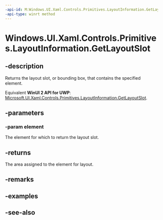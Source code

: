 ```yaml
---
-api-id: M:Windows.UI.Xaml.Controls.Primitives.LayoutInformation.GetLayoutSlot(Windows.UI.Xaml.FrameworkElement)
-api-type: winrt method
---
```


<!-- Method syntax
public Windows.Foundation.Rect GetLayoutSlot(Windows.UI.Xaml.FrameworkElement element)
-->

# Windows.UI.Xaml.Controls.Primitives.LayoutInformation.GetLayoutSlot

## -description
Returns the layout slot, or bounding box, that contains the specified element.

Equivalent **WinUI 2 API for UWP**: [Microsoft.UI.Xaml.Controls.Primitives.LayoutInformation.GetLayoutSlot](/windows/winui/api/microsoft.ui.xaml.controls.primitives.layoutinformation.getlayoutslot).

## -parameters
### -param element
The element for which to return the layout slot.

## -returns
The area assigned to the element for layout.

## -remarks

## -examples

## -see-also
